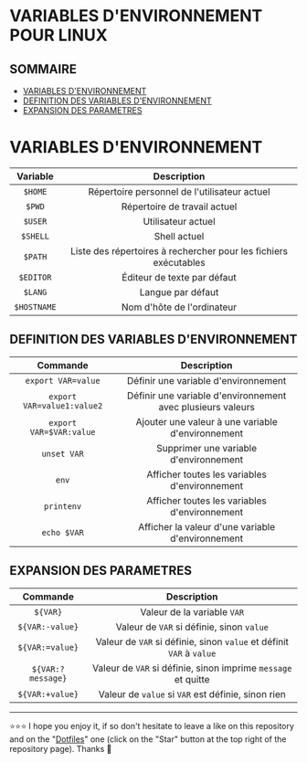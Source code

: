 # VARIABLES D'ENVIRONNEMENT POUR LINUX

## SOMMAIRE
- [VARIABLES D'ENVIRONNEMENT](#variables-denvironnement)
- [DEFINITION DES VARIABLES D'ENVIRONNEMENT](#definition-des-variables-denvironnement)
- [EXPANSION DES PARAMETRES](#expansion-des-parametres)

# VARIABLES D'ENVIRONNEMENT
| Variable | Description |
| :---: | :---: |
| `$HOME` | Répertoire personnel de l'utilisateur actuel |
| `$PWD` | Répertoire de travail actuel |
| `$USER` | Utilisateur actuel |
| `$SHELL` | Shell actuel |
| `$PATH` | Liste des répertoires à rechercher pour les fichiers exécutables |
| `$EDITOR` | Éditeur de texte par défaut |
| `$LANG` | Langue par défaut |
| `$HOSTNAME` | Nom d'hôte de l'ordinateur |

## DEFINITION DES VARIABLES D'ENVIRONNEMENT
| Commande | Description |
| :---: | :---: |
| `export VAR=value` | Définir une variable d'environnement |
| `export VAR=value1:value2` | Définir une variable d'environnement avec plusieurs valeurs |
| `export VAR=$VAR:value` | Ajouter une valeur à une variable d'environnement |
| `unset VAR` | Supprimer une variable d'environnement |
| `env` | Afficher toutes les variables d'environnement |
| `printenv` | Afficher toutes les variables d'environnement |
| `echo $VAR` | Afficher la valeur d'une variable d'environnement |

## EXPANSION DES PARAMETRES
| Commande | Description |
| :---: | :---: |
| `${VAR}` | Valeur de la variable `VAR` |
| `${VAR:-value}` | Valeur de `VAR` si définie, sinon `value` |
| `${VAR:=value}` | Valeur de `VAR` si définie, sinon `value` et définit `VAR` à `value` |
| `${VAR:?message}` | Valeur de `VAR` si définie, sinon imprime `message` et quitte |
| `${VAR:+value}` | Valeur de `value` si `VAR` est définie, sinon rien |

***

⭐⭐⭐ I hope you enjoy it, if so don't hesitate to leave a like on this repository and on the "[Dotfiles](https://github.com/EmmanuelLefevre/Dotfiles)" one (click on the "Star" button at the top right of the repository page). Thanks 🤗
